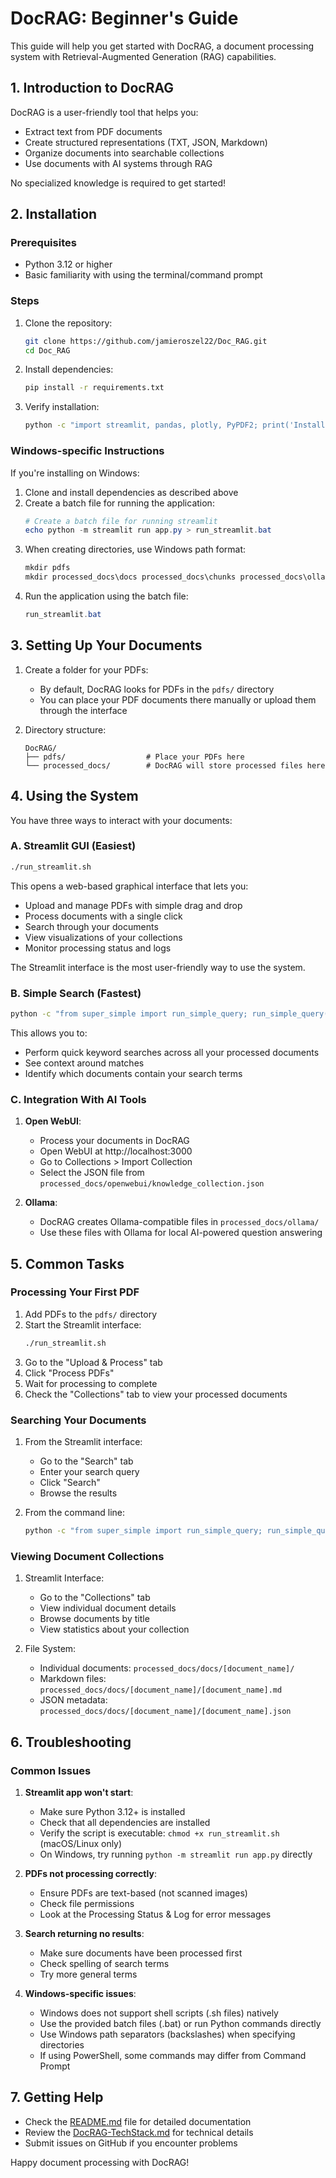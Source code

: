# DocRAG: Beginner's Guide

This guide will help you get started with DocRAG, a document processing system with Retrieval-Augmented Generation (RAG) capabilities.

## 1. Introduction to DocRAG

DocRAG is a user-friendly tool that helps you:
- Extract text from PDF documents
- Create structured representations (TXT, JSON, Markdown)
- Organize documents into searchable collections
- Use documents with AI systems through RAG

No specialized knowledge is required to get started!

## 2. Installation

### Prerequisites
- Python 3.12 or higher
- Basic familiarity with using the terminal/command prompt

### Steps
1. Clone the repository:
   ```bash
   git clone https://github.com/jamieroszel22/Doc_RAG.git
   cd Doc_RAG
   ```

2. Install dependencies:
   ```bash
   pip install -r requirements.txt
   ```

3. Verify installation:
   ```bash
   python -c "import streamlit, pandas, plotly, PyPDF2; print('Installation successful!')"
   ```

### Windows-specific Instructions

If you're installing on Windows:

1. Clone and install dependencies as described above
2. Create a batch file for running the application:
   ```powershell
   # Create a batch file for running streamlit
   echo python -m streamlit run app.py > run_streamlit.bat
   ```
3. When creating directories, use Windows path format:
   ```powershell
   mkdir pdfs
   mkdir processed_docs\docs processed_docs\chunks processed_docs\ollama processed_docs\openwebui
   ```
4. Run the application using the batch file:
   ```powershell
   run_streamlit.bat
   ```

## 3. Setting Up Your Documents

1. Create a folder for your PDFs:
   - By default, DocRAG looks for PDFs in the `pdfs/` directory
   - You can place your PDF documents there manually or upload them through the interface

2. Directory structure:
   ```
   DocRAG/
   ├── pdfs/                  # Place your PDFs here
   └── processed_docs/        # DocRAG will store processed files here
   ```

## 4. Using the System

You have three ways to interact with your documents:

### A. Streamlit GUI (Easiest)
```bash
./run_streamlit.sh
```
This opens a web-based graphical interface that lets you:
- Upload and manage PDFs with simple drag and drop
- Process documents with a single click
- Search through your documents
- View visualizations of your collections
- Monitor processing status and logs

The Streamlit interface is the most user-friendly way to use the system.

### B. Simple Search (Fastest)
```bash
python -c "from super_simple import run_simple_query; run_simple_query()"
```
This allows you to:
- Perform quick keyword searches across all your processed documents
- See context around matches
- Identify which documents contain your search terms

### C. Integration With AI Tools

1. **Open WebUI**:
   - Process your documents in DocRAG
   - Open WebUI at http://localhost:3000
   - Go to Collections > Import Collection
   - Select the JSON file from `processed_docs/openwebui/knowledge_collection.json`

2. **Ollama**:
   - DocRAG creates Ollama-compatible files in `processed_docs/ollama/`
   - Use these files with Ollama for local AI-powered question answering

## 5. Common Tasks

### Processing Your First PDF

1. Add PDFs to the `pdfs/` directory
2. Start the Streamlit interface:
   ```bash
   ./run_streamlit.sh
   ```
3. Go to the "Upload & Process" tab
4. Click "Process PDFs"
5. Wait for processing to complete
6. Check the "Collections" tab to view your processed documents

### Searching Your Documents

1. From the Streamlit interface:
   - Go to the "Search" tab
   - Enter your search query
   - Click "Search"
   - Browse the results

2. From the command line:
   ```bash
   python -c "from super_simple import run_simple_query; run_simple_query('your search term')"
   ```

### Viewing Document Collections

1. Streamlit Interface:
   - Go to the "Collections" tab
   - View individual document details
   - Browse documents by title
   - View statistics about your collection

2. File System:
   - Individual documents: `processed_docs/docs/[document_name]/`
   - Markdown files: `processed_docs/docs/[document_name]/[document_name].md`
   - JSON metadata: `processed_docs/docs/[document_name]/[document_name].json`

## 6. Troubleshooting

### Common Issues

1. **Streamlit app won't start**:
   - Make sure Python 3.12+ is installed
   - Check that all dependencies are installed
   - Verify the script is executable: `chmod +x run_streamlit.sh` (macOS/Linux only)
   - On Windows, try running `python -m streamlit run app.py` directly

2. **PDFs not processing correctly**:
   - Ensure PDFs are text-based (not scanned images)
   - Check file permissions
   - Look at the Processing Status & Log for error messages

3. **Search returning no results**:
   - Make sure documents have been processed first
   - Check spelling of search terms
   - Try more general terms

4. **Windows-specific issues**:
   - Windows does not support shell scripts (.sh files) natively
   - Use the provided batch files (.bat) or run Python commands directly
   - Use Windows path separators (backslashes) when specifying directories
   - If using PowerShell, some commands may differ from Command Prompt

## 7. Getting Help

- Check the [README.md](README.md) file for detailed documentation
- Review the [DocRAG-TechStack.md](DocRAG-TechStack.md) for technical details
- Submit issues on GitHub if you encounter problems

Happy document processing with DocRAG!
